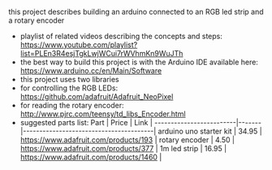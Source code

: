 this project describes building an arduino connected to an RGB led strip and a rotary encoder 
* playlist of related videos describing the concepts and steps: https://www.youtube.com/playlist?list=PLEn3R4esjTgkLwjWCui7rWVhmKn9WuJTh
* the best way to build this project is with the Arduino IDE available here: https://www.arduino.cc/en/Main/Software
* this project uses two libraries
 * for controlling the RGB LEDs: https://github.com/adafruit/Adafruit_NeoPixel
 * for reading the rotary encoder: http://www.pjrc.com/teensy/td_libs_Encoder.html
* suggested parts list:
Part                    | Price | Link                                   |
-------------------------|-------|----------------------------------------|
arduino uno starter kit | 34.95 | https://www.adafruit.com/products/193  |
rotary encoder          | 4.50  | https://www.adafruit.com/products/377  |
1m led strip            | 16.95 | https://www.adafruit.com/products/1460 |

